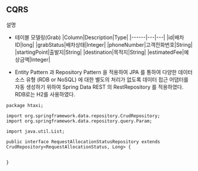
## CQRS
설명

- 테이블 모델링(Grab)
|Column|Description|Type|
|------|---|---|
|id|배차ID|long|
|grabStatus|배차상태|Integer|
|phoneNumber|고객전화번호|String|
|startingPoint|출발지|String|
|destination|목적지|String|
|estimatedFee|예상금액|Integer|

- Entity Pattern 과 Repository Pattern 을 적용하여 JPA 를 통하여 다양한 데이터소스 유형 (RDB or NoSQL) 에 대한 별도의 처리가 없도록 데이터 접근 어댑터를 자동 생성하기 위하여 Spring Data REST 의 RestRepository 를 적용하였다. RDB로는 H2를 사용하였다.

```
package htaxi;

import org.springframework.data.repository.CrudRepository;
import org.springframework.data.repository.query.Param;

import java.util.List;

public interface RequestAllocationStatusRepository extends CrudRepository<RequestAllocationStatus, Long> {


}
```
